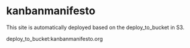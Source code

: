 # kanbanmanifesto
This site is automatically deployed based on the deploy_to_bucket in S3.


deploy_to_bucket:kanbanmanifesto.org
